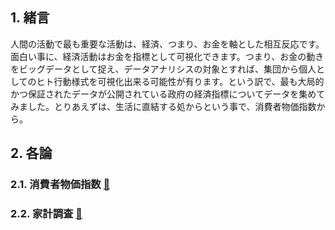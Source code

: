 ## 1. 緒言
人間の活動で最も重要な活動は、経済、つまり、お金を軸とした相互反応です。面白い事に、経済活動はお金を指標として可視化できます。つまり、お金の動きをビッグデータとして捉え、データアナリシスの対象とすれば、集団から個人としてのヒト行動様式を可視化出来る可能性が有ります。という訳で、最も大局的かつ保証されたデータが公開されている政府の経済指標についてデータを集めてみました。とりあえずは、生活に直結する処からという事で、消費者物価指数から。

## 2. 各論
### 2.1. 消費者物価指数 [ 🔗 ](2.1.消費者物価指数.md)
### 2.2. 家計調査 [ 🔗 ](2.2.家計調査.md)
